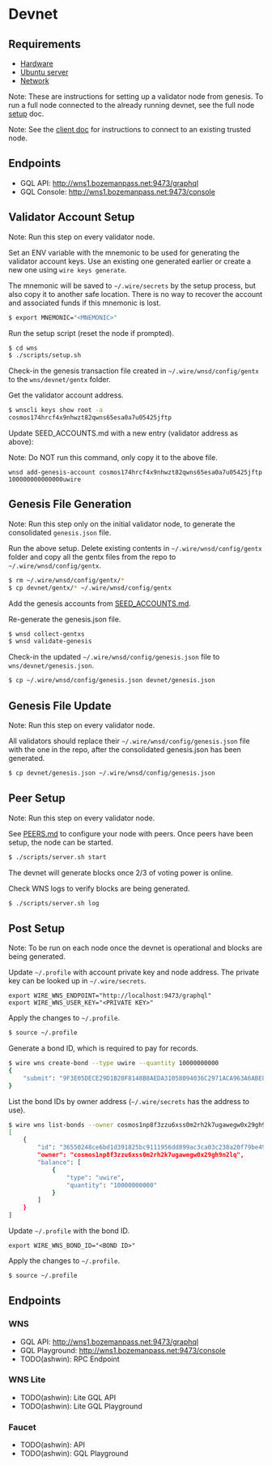 # Devnet

## Requirements

* [Hardware](https://github.com/dxos/xbox/blob/master/docs/hardware.md)
* [Ubuntu server](./SERVER.md)
* [Network](./NETWORK.md)

Note: These are instructions for setting up a validator node from genesis. To run a full node connected to the already running devnet, see the full node [setup](./FULL-NODE.md) doc.

Note: See the [client doc](./CLIENT.md) for instructions to connect to an existing trusted node.

## Endpoints

* GQL API: http://wns1.bozemanpass.net:9473/graphql
* GQL Console: http://wns1.bozemanpass.net:9473/console

## Validator Account Setup

Note: Run this step on every validator node.

Set an ENV variable with the mnemonic to be used for generating the validator account keys. Use an existing one generated earlier or create a new one using `wire keys generate`.

The mnemonic will be saved to `~/.wire/secrets` by the setup process, but also copy it to another safe location. There is no way to recover the account and associated funds if this mnemonic is lost.

```bash
$ export MNEMONIC="<MNEMONIC>"
```

Run the setup script (reset the node if prompted).

```bash
$ cd wns
$ ./scripts/setup.sh
```

Check-in the genesis transaction file created in `~/.wire/wnsd/config/gentx` to the `wns/devnet/gentx` folder.

Get the validator account address.

```bash
$ wnscli keys show root -a
cosmos174hrcf4x9nhwzt82qwns65esa0a7u05425jftp
```

Update SEED_ACCOUNTS.md with a new entry (validator address as above):

Note: Do NOT run this command, only copy it to the above file.

```text
wnsd add-genesis-account cosmos174hrcf4x9nhwzt82qwns65esa0a7u05425jftp 100000000000000uwire
```

## Genesis File Generation

Note: Run this step only on the initial validator node, to generate the consolidated `genesis.json` file.

Run the above setup. Delete existing contents in `~/.wire/wnsd/config/gentx` folder and copy all the gentx files from the repo to `~/.wire/wnsd/config/gentx`.

```bash
$ rm ~/.wire/wnsd/config/gentx/*
$ cp devnet/gentx/* ~/.wire/wnsd/config/gentx
```

Add the genesis accounts from [SEED_ACCOUNTS.md](./SEED_ACCOUNTS.md).

Re-generate the genesis.json file.

```bash
$ wnsd collect-gentxs
$ wnsd validate-genesis
```

Check-in the updated `~/.wire/wnsd/config/genesis.json` file to `wns/devnet/genesis.json`.

```bash
$ cp ~/.wire/wnsd/config/genesis.json devnet/genesis.json
```

## Genesis File Update

Note: Run this step on every validator node.

All validators should replace their `~/.wire/wnsd/config/genesis.json` file with the one in the repo, after the consolidated genesis.json has been generated.

```bash
$ cp devnet/genesis.json ~/.wire/wnsd/config/genesis.json
```

## Peer Setup

Note: Run this step on every validator node.

See [PEERS.md](./PEERS.md) to configure your node with peers. Once peers have been setup, the node can be started.

```bash
$ ./scripts/server.sh start
```

The devnet will generate blocks once 2/3 of voting power is online.

Check WNS logs to verify blocks are being generated.

```bash
$ ./scripts/server.sh log
```

## Post Setup

Note: To be run on each node once the devnet is operational and blocks are being generated.

Update `~/.profile` with account private key and node address. The private key can be looked up in `~/.wire/secrets`.

```
export WIRE_WNS_ENDPOINT="http://localhost:9473/graphql"
export WIRE_WNS_USER_KEY="<PRIVATE KEY>"
```

Apply the changes to `~/.profile`.

```bash
$ source ~/.profile
```

Generate a bond ID, which is required to pay for records.

```bash
$ wire wns create-bond --type uwire --quantity 10000000000
{
    "submit": "9F3E05DECE29D1B20F8148B8AEDA31058094036C2971ACA963A6ABE83A59587E"
}
```

List the bond IDs by owner address (`~/.wire/secrets` has the address to use).

```bash
$ wire wns list-bonds --owner cosmos1np8f3zzu6xss0m2rh2k7ugawegw0x29gh9n2lq
[
    {
        "id": "36550248ce6bd1d391825bc9111956dd899ac3ca03c238a20f79be49c8a9f806",
        "owner": "cosmos1np8f3zzu6xss0m2rh2k7ugawegw0x29gh9n2lq",
        "balance": [
            {
                "type": "uwire",
                "quantity": "10000000000"
            }
        ]
    }
]
```

Update `~/.profile` with the bond ID.

```
export WIRE_WNS_BOND_ID="<BOND ID>"
```

Apply the changes to `~/.profile`.

```bash
$ source ~/.profile
```


## Endpoints

### WNS

* GQL API: http://wns1.bozemanpass.net:9473/graphql
* GQL Playground: http://wns1.bozemanpass.net:9473/console
* TODO(ashwin): RPC Endpoint

### WNS Lite

* TODO(ashwin): Lite GQL API
* TODO(ashwin): Lite GQL Playground

### Faucet

* TODO(ashwin): API
* TODO(ashwin): GQL Playground

